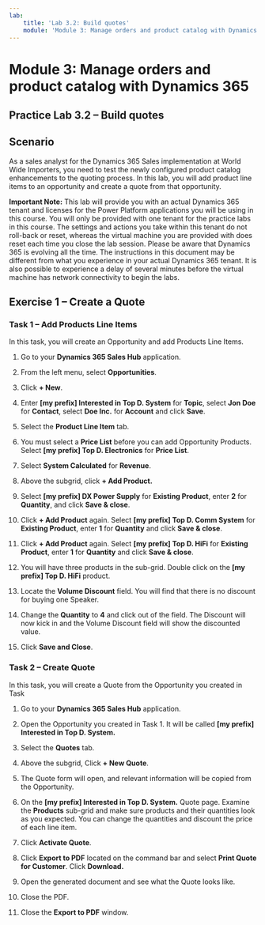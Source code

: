 ```yaml
---
lab:
    title: 'Lab 3.2: Build quotes'
    module: 'Module 3: Manage orders and product catalog with Dynamics 365'
---
```



Module 3: Manage orders and product catalog with Dynamics 365
==============================

## Practice Lab 3.2 – Build quotes

Scenario
--------

As a sales analyst for the Dynamics 365 Sales implementation at World Wide
Importers, you need to test the newly configured product catalog enhancements to
the quoting process. In this lab, you will add product line items to an
opportunity and create a quote from that opportunity.

**Important Note:** This lab will provide you with an actual Dynamics 365 tenant and licenses for the Power Platform applications you will be using in this course. You will only be provided with one tenant for the practice labs in this course. The settings and actions you take within this tenant do not roll-back or reset, whereas the virtual machine you are provided with does reset each time you close the lab session. Please be aware that Dynamics 365 is evolving all the time. The instructions in this document may be different from what you experience in your actual Dynamics 365 tenant. It is also possible to experience a delay of several minutes before the virtual machine has network connectivity to begin the labs.

Exercise 1 – Create a Quote
-------------------------

### Task 1 – Add Products Line Items

In this task, you will create an Opportunity and add Products Line Items.

1.  Go to your **Dynamics 365 Sales Hub** application.

2.  From the left menu, select **Opportunities**.

3.  Click **+ New**.

4.  Enter **[my prefix] Interested in Top D. System** for **Topic**, select **Jon Doe** for
    **Contact**, select **Doe Inc.** for **Account** and click **Save**.

5.  Select the **Product Line Item** tab.

6.  You must select a **Price List** before you can add Opportunity Products.
    Select **[my prefix] Top D. Electronics** for **Price List**.

7.  Select **System Calculated** for **Revenue**.

8.  Above the subgrid, click **+ Add Product.**

9.  Select **[my prefix] DX Power Supply** for **Existing Product**, enter **2** for
    **Quantity**, and click **Save & close**.

10. Click **+ Add Product** again. Select **[my prefix] Top D. Comm System** for **Existing Product**, enter **1** for
    **Quantity** and click **Save & close**.

11. Click **+ Add Product** again. Select **[my prefix] Top D. HiFi** for **Existing Product**, enter **1** for
    **Quantity** and click **Save & close**.

12. You will have three products in the sub-grid. Double click on the **[my prefix] Top D. HiFi** product.

13. Locate the **Volume Discount** field. You will find that there is no
    discount for buying one Speaker.

14. Change the **Quantity** to **4** and click out of the field. The Discount will now kick in and the
    Volume Discount field will show the discounted value.

15. Click **Save and Close**.

### Task 2 – Create Quote

In this task, you will create a Quote from the Opportunity you created in Task

1.  Go to your **Dynamics 365 Sales Hub** application.

2.  Open the Opportunity you created in Task 1. It will be called **[my prefix] Interested in Top D. System.**

3.  Select the **Quotes** tab.

4.  Above the subgrid, Click **+ New Quote**.

5.  The Quote form will open, and relevant information will be copied from the
    Opportunity.

6.  On the **[my prefix] Interested in Top D. System.** Quote page. Examine the **Products** sub-grid and make sure products and their
    quantities look as you expected. You can change the quantities and discount
    the price of each line item.

7.  Click **Activate Quote**.

8.  Click **Export to PDF** located on the command bar and select **Print Quote for Customer**. Click **Download.**

9.  Open the generated document and see what the Quote looks like.

10. Close the PDF.

11. Close the **Export to PDF** window.

